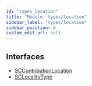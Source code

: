 ```yaml
---
id: "types_location"
title: "Module: types/location"
sidebar_label: "types/location"
sidebar_position: 0
custom_edit_url: null
---
```


## Interfaces

- [SCContributionLocation](../interfaces/types_location.SCContributionLocation.md)
- [SCLocalityType](../interfaces/types_location.SCLocalityType.md)
